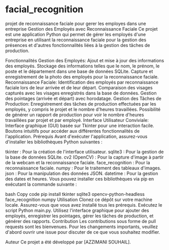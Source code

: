 # facial_recognition
projet de reconnaissance faciale pour gerer les employes dans une entreprise 
Gestion des Employés avec Reconnaissance Faciale
Ce projet est une application Python qui permet de gérer les employés d'une entreprise en utilisant la reconnaissance faciale pour la gestion des présences et d'autres fonctionnalités liées à la gestion des tâches de production.

Fonctionnalités
Gestion des Employés:
Ajout et mise à jour des informations des employés.
Stockage des informations telles que le nom, le prénom, le poste et le département dans une base de données SQLite.
Capture et enregistrement de la photo des employés pour la reconnaissance faciale.
Reconnaissance Faciale:
Identification des employés par reconnaissance faciale lors de leur arrivée et de leur départ.
Comparaison des visages capturés avec les visages enregistrés dans la base de données.
Gestion des pointages (arrivée et départ) avec horodatage.
Gestion des Tâches de Production:
Enregistrement des tâches de production effectuées par les employés, y compris le projet et le nombre d'heures travaillées.
Possibilité de générer un rapport de production pour voir le nombre d'heures travaillées par projet et par employé.
Interface Utilisateur Conviviale:
Interface graphique (GUI) basée sur Tkinter pour une interaction facile.
Boutons intuitifs pour accéder aux différentes fonctionnalités de l'application.
Prérequis
Avant d'exécuter l'application, assurez-vous d'installer les bibliothèques Python suivantes :

tkinter : Pour la création de l'interface utilisateur.
sqlite3 : Pour la gestion de la base de données SQLite.
cv2 (OpenCV) : Pour la capture d'image à partir de la webcam et la reconnaissance faciale.
face_recognition : Pour la reconnaissance faciale.
numpy : Pour le traitement des tableaux d'images.
json : Pour la manipulation des données JSON.
datetime : Pour la gestion des dates et heures.
Vous pouvez installer ces bibliothèques via pip en exécutant la commande suivante :

bash
Copy code
pip install tkinter sqlite3 opencv-python-headless face_recognition numpy
Utilisation
Clonez ce dépôt sur votre machine locale.
Assurez-vous que vous avez installé tous les prérequis.
Exécutez le script Python main.py.
Utilisez l'interface graphique pour ajouter des employés, enregistrer les pointages, gérer les tâches de production, et générer des rapports.
Contribution
Les contributions sous forme de pull requests sont les bienvenues. Pour les changements importants, veuillez d'abord ouvrir une issue pour discuter de ce que vous souhaitez modifier.

Auteur
Ce projet a été développé par [AZZIMANI SOUHAIL].
